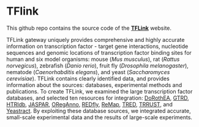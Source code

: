 # TFlink

This github repo contains the source code of the [**TFLink**](https://tflink.net/) website. 

TFLink gateway uniquely provides comprehensive and highly accurate information on transcription factor - target gene interactions, nucleotide sequences and genomic locations of transcription factor binding sites for human and six model organisms: mouse (*Mus musculus*), rat (*Rattus norvegicus*), zebrafish (*Danio rerio*), fruit fly (*Drosophila melanogaster*), nematode (*Caenorhabditis elegans*), and yeast (*Saccharomyces cerevisiae*). TFLink contains clearly identified data, and provides information about the sources: databases, experimental methods and publications. To create TFLink, we examined the large transcription factor databases, and selected ten resources for integration: [DoRothEA](https://saezlab.github.io/dorothea/), [GTRD](http://gtrd.biouml.org/), [HTRIdb](http://www.lbbc.ibb.unesp.br/htri/), [JASPAR](http://jaspar.genereg.net/), [ORegAnno](http://www.oreganno.org/), [REDfly](http://redfly.ccr.buffalo.edu/), [ReMap](http://remap.univ-amu.fr/), [TRED](http://rulai.cshl.edu/cgi-bin/TRED/tred.cgi?process=home), [TRRUST](https://www.grnpedia.org/trrust/), and [Yeastract](http://www.yeastract.com/). By exploiting these database sources, we integrated accurate, small-scale experimental data and the results of large-scale experiments.
